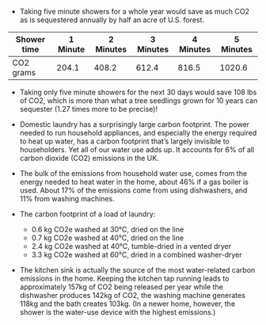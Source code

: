 - Taking five minute showers for a whole year would save as much CO2 as is sequestered annually by half an acre of U.S. forest.

| Shower time | 1 Minute | 2 Minutes | 3 Minutes | 4 Minutes | 5 Minutes |
| ----------- | -------- | --------- | --------- | --------- | --------- |
| CO2 grams   | 204.1    | 408.2     | 612.4     | 816.5     | 1020.6    |

- Taking only five minute showers for the next 30 days would save 108 lbs of CO2, which is more than what a tree seedlings grown for 10 years can sequester (1.27 times more to be precise)!

- Domestic laundry has a surprisingly large carbon footprint. The power needed to run household appliances, and especially the energy required to heat up water, has a carbon footprint that’s largely invisible to householders. Yet all of our water use adds up. It accounts for 6% of all carbon dioxide (CO2) emissions in the UK.

- The bulk of the emissions from household water use, comes from the energy needed to heat water in the home, about 46% if a gas boiler is used. About 17% of the emissions come from using dishwashers, and 11% from washing machines.

- The carbon footprint of a load of laundry:

  - 0.6 kg CO2e washed at 30°C, dried on the line
  - 0.7 kg CO2e washed at 40°C, dried on the line
  - 2.4 kg CO2e washed at 40°C, tumble-dried in a vented dryer
  - 3.3 kg CO2e washed at 60°C, dried in a combined washer-dryer

- The kitchen sink is actually the source of the most water-related carbon emissions in the home. Keeping the kitchen tap running leads to approximately 157kg of CO2 being released per year while the dishwasher produces 142kg of CO2, the washing machine generates 118kg and the bath creates 103kg. (In a newer home, however, the shower is the water-use device with the highest emissions.)
